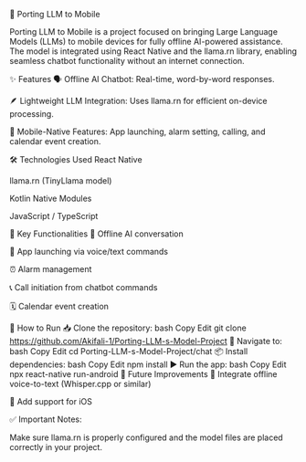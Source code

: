 🚀 Porting LLM to Mobile

Porting LLM to Mobile is a project focused on bringing Large Language Models (LLMs) to mobile devices for fully offline AI-powered assistance. The model is integrated using React Native and the llama.rn library, enabling seamless chatbot functionality without an internet connection.

✨ Features
🗣️ Offline AI Chatbot: Real-time, word-by-word responses.

🪶 Lightweight LLM Integration: Uses llama.rn for efficient on-device processing.

📱 Mobile-Native Features: App launching, alarm setting, calling, and calendar event creation.

🛠️ Technologies Used
React Native

llama.rn (TinyLlama model)

Kotlin Native Modules

JavaScript / TypeScript

📱 Key Functionalities
💬 Offline AI conversation

📲 App launching via voice/text commands

⏰ Alarm management

📞 Call initiation from chatbot commands

🗓️ Calendar event creation

🚀 How to Run
📥 Clone the repository:
bash
Copy
Edit
git clone https://github.com/Akifali-1/Porting-LLM-s-Model-Project
📂 Navigate to:
bash
Copy
Edit
cd Porting-LLM-s-Model-Project/chat
📦 Install dependencies:
bash
Copy
Edit
npm install
▶️ Run the app:
bash
Copy
Edit
npx react-native run-android
🔧 Future Improvements
🎤 Integrate offline voice-to-text (Whisper.cpp or similar)

🍎 Add support for iOS

✅ Important Notes:

Make sure llama.rn is properly configured and the model files are placed correctly in your project.
